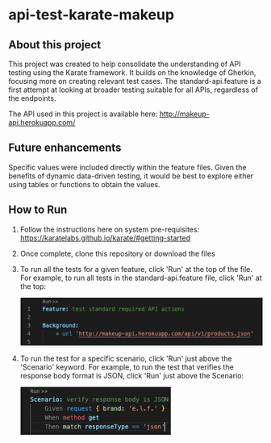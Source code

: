 # api-test-karate-makeup

## About this project
This project was created to help consolidate the understanding of API testing using the Karate framework. It builds on the knowledge of Gherkin, focusing more on creating relevant test cases. The standard-api.feature is a first attempt at looking at broader testing suitable for all APIs, regardless of the endpoints.

The API used in this project is available here: http://makeup-api.herokuapp.com/

## Future enhancements
Specific values were included directly within the feature files. Given the benefits of dynamic data-driven testing, it would be best to explore either using tables or functions to obtain the values.

## How to Run
1. Follow the instructions here on system pre-requisites: https://karatelabs.github.io/karate/#getting-started 
2. Once complete, clone this repository or download the files
3. To run all the tests for a given feature, click 'Run' at the top of the file. For example, to run all tests in the standard-api.feature file, click 'Run' at the top: 

    ![Screenshot of feature file showing the Run link at the top](/feature-test-img.png?raw=true)

4. To run the test for a specific scenario, click 'Run' just above the 'Scenario' keyword. For example, to run the test that verifies the response body format is JSON, click 'Run' just above the Scenario:

    ![Screenshot of feature file showing the Run link above a Scenario](/scenario-test-img.png?raw=true)

